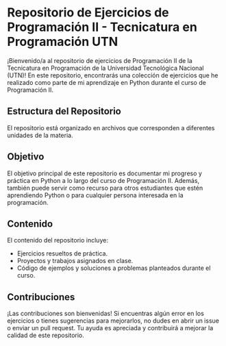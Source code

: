 # Repositorio de Ejercicios de Programación II - Tecnicatura en Programación UTN

¡Bienvenido/a al repositorio de ejercicios de Programación II de la Tecnicatura en Programación de la Universidad Tecnológica Nacional (UTN)! En este repositorio, encontrarás una colección de ejercicios que he realizado como parte de mi aprendizaje en Python durante el curso de Programación II.


## Estructura del Repositorio

El repositorio está organizado en archivos que corresponden a diferentes unidades de la materia. 

## Objetivo

El objetivo principal de este repositorio es documentar mi progreso y práctica en Python a lo largo del curso de Programación II. Además, también puede servir como recurso para otros estudiantes que estén aprendiendo Python o para cualquier persona interesada en la programación.

## Contenido

El contenido del repositorio incluye:

- Ejercicios resueltos de práctica.
- Proyectos y trabajos asignados en clase.
- Código de ejemplos y soluciones a problemas planteados durante el curso.

## Contribuciones

¡Las contribuciones son bienvenidas! Si encuentras algún error en los ejercicios o tienes sugerencias para mejorarlos, no dudes en abrir un issue o enviar un pull request. Tu ayuda es apreciada y contribuirá a mejorar la calidad de este repositorio.





